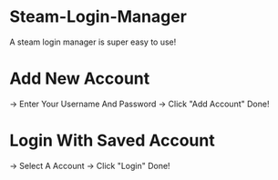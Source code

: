 # Steam-Login-Manager
A steam login manager is super easy to use!

# Add New Account
-> Enter Your Username And Password
-> Click "Add Account"
Done!

# Login With Saved Account
-> Select A Account 
-> Click "Login"
Done!
